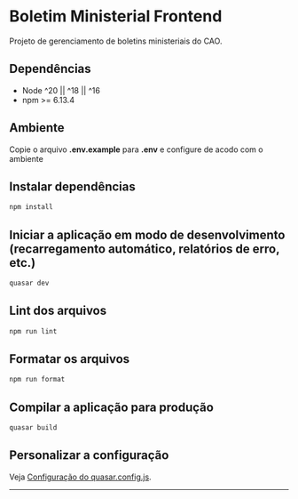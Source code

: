 # Boletim Ministerial Frontend

Projeto de gerenciamento de boletins ministeriais do CAO.

## Dependências
- Node   ^20 || ^18 || ^16
- npm >= 6.13.4

## Ambiente
Copie o arquivo **.env.example** para **.env** e configure de acodo com o ambiente

## Instalar dependências

```bash
npm install
```

## Iniciar a aplicação em modo de desenvolvimento (recarregamento automático, relatórios de erro, etc.)

```bash
quasar dev
```

## Lint dos arquivos

```bash
npm run lint
```

## Formatar os arquivos

```bash
npm run format
```

## Compilar a aplicação para produção

```bash
quasar build
```

## Personalizar a configuração

Veja [Configuração do quasar.config.js](https://quasar.dev/quasar-cli/quasar-config-js).

---
